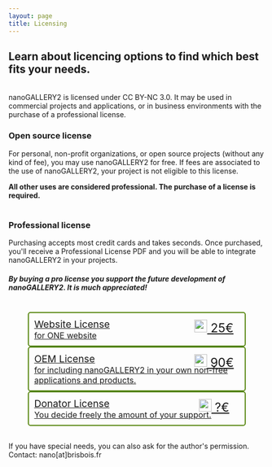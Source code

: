 ```yaml
---
layout: page
title: Licensing
---
```


## Learn about licencing options to find which best fits your needs.
<br>
nanoGALLERY2 is licensed under CC BY-NC 3.0. It may be used in commercial projects and applications, or in business environments with the purchase of a professional license.
<br>  
  
### Open source license
For personal, non-profit organizations, or open source projects (without any kind of fee), you may use nanoGALLERY2 for free. If fees are associated to the use of nanoGALLERY2, your project is not eligible to this license.

<b>All other uses are considered professional. The purchase of a license is required.</b>  
<br>

### Professional license
Purchasing accepts most credit cards and takes seconds. Once purchased, you'll receive a Professional License PDF and you will be able to integrate nanoGALLERY2 in your projects.

##### By buying a pro license you support the future development of nanoGALLERY2. It is much appreciated!
<br>

<div style="border: 2px solid #54840C;border-radius: 5px;position:relative;padding:10px;width:80%;margin:auto;">
  <div style="display:blocks;">
    <a href="https://www.paypal.com/cgi-bin/webscr?cmd=_s-xclick&hosted_button_id=TR6MVMB9FFBXL">
    <span style="font-size:1.2rem;">Website License</span>
    <span style="font-size:1.0rem;"><br>for ONE website</span>
    </a>
  </div>
  <div style="font-size:1.5rem;color:#54840C;width:120px;text-align:center;position:absolute;right:0;top:0;height:100%;line-height:60px;">
    <a href="https://www.paypal.com/cgi-bin/webscr?cmd=_s-xclick&hosted_button_id=TR6MVMB9FFBXL"><img src="{{ site.url }}/images/iconmonstr-cursor-10.svg" width="25"> 25€</a>
  </div>
</div>
<span></span>
<div style="border: 2px solid #54840C;border-radius: 5px;position:relative;padding:10px;width:80%;margin:auto;">
  <div style="display:blocks;">
    <a href="https://www.paypal.com/cgi-bin/webscr?cmd=_s-xclick&hosted_button_id=76ATCDDEA32GG">
    <span style="font-size:1.2rem;">OEM License</span>
    <span style="font-size:1.0rem;"><br>for including nanoGALLERY2 in your own non-free applications and products.</span>
    </a>
  </div>
  <div style="font-size:1.5rem;color:#54840C;width:120px;text-align:center;position:absolute;right:0;top:0;height:100%;line-height:60px;">
    <a href="https://www.paypal.com/cgi-bin/webscr?cmd=_s-xclick&hosted_button_id=76ATCDDEA32GG"><img src="{{ site.url }}/images/iconmonstr-cursor-10.svg" width="25"> 90€</a>
  </div>
</div>
<span></span>
<div style="border: 2px solid #54840C;border-radius: 5px;position:relative;padding:10px;width:80%;margin:auto;">
  <div style="display:blocks;">
    <a href="https://www.paypal.com/cgi-bin/webscr?cmd=_s-xclick&hosted_button_id=RLEB2V7XHD2C4">
    <span style="font-size:1.2rem;">Donator License</span>
    <span style="font-size:1.0rem;"><br>You decide freely the amount of your support.</span>
    </a>
  </div>
  <div style="font-size:1.5rem;color:#54840C;width:120px;text-align:center;position:absolute;right:0;top:0;height:100%;line-height:60px;">
    <a href="https://www.paypal.com/cgi-bin/webscr?cmd=_s-xclick&hosted_button_id=RLEB2V7XHD2C4"><img src="{{ site.url }}/images/iconmonstr-cursor-10.svg" width="25"> ?€</a>
  </div>
</div> 
  
<br>
  
If you have special needs, you can also ask for the author's permission. Contact: nano[at]brisbois.fr
